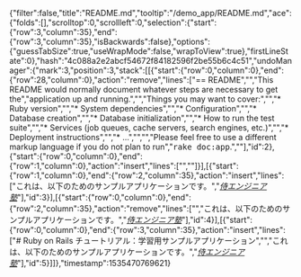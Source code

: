 {"filter":false,"title":"README.md","tooltip":"/demo_app/README.md","ace":{"folds":[],"scrolltop":0,"scrollleft":0,"selection":{"start":{"row":3,"column":35},"end":{"row":3,"column":35},"isBackwards":false},"options":{"guessTabSize":true,"useWrapMode":false,"wrapToView":true},"firstLineState":0},"hash":"4c088a2e2abcf54672f84182596f2be55b6c4c51","undoManager":{"mark":3,"position":3,"stack":[[{"start":{"row":0,"column":0},"end":{"row":28,"column":0},"action":"remove","lines":["== README","","This README would normally document whatever steps are necessary to get the","application up and running.","","Things you may want to cover:","","* Ruby version","","* System dependencies","","* Configuration","","* Database creation","","* Database initialization","","* How to run the test suite","","* Services (job queues, cache servers, search engines, etc.)","","* Deployment instructions","","* ...","","","Please feel free to use a different markup language if you do not plan to run","<tt>rake doc:app</tt>.",""],"id":2},{"start":{"row":0,"column":0},"end":{"row":1,"column":0},"action":"insert","lines":["",""]}],[{"start":{"row":1,"column":0},"end":{"row":2,"column":35},"action":"insert","lines":["これは、以下のためのサンプルアプリケーションです。","[*侍エンジニア塾*](http://www.sejuku.net/)"],"id":3}],[{"start":{"row":0,"column":0},"end":{"row":2,"column":35},"action":"remove","lines":["","これは、以下のためのサンプルアプリケーションです。","[*侍エンジニア塾*](http://www.sejuku.net/)"],"id":4}],[{"start":{"row":0,"column":0},"end":{"row":3,"column":35},"action":"insert","lines":["# Ruby on Rails チュートリアル：学習用サンプルアプリケーション","","これは、以下のためのサンプルアプリケーションです。","[*侍エンジニア塾*](http://www.sejuku.net/)"],"id":5}]]},"timestamp":1535470769621}